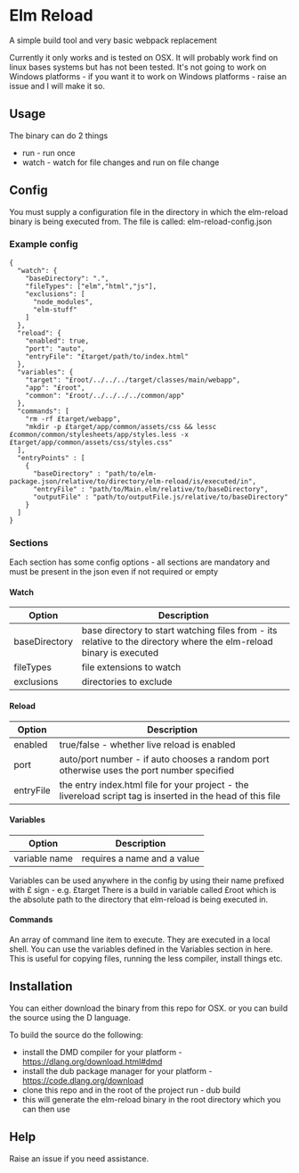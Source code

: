 # Elm Reload

A simple build tool and very basic webpack replacement

Currently it only works and is tested on OSX. It will probably work find on linux bases systems
but has not been tested. It's not going to work on Windows platforms - if you want it to work on 
Windows platforms - raise an issue and I will make it so. 

## Usage

The binary can do 2 things

* run - run once
* watch - watch for file changes and run on file change

## Config

You must supply a configuration file in the directory in which the elm-reload binary is being
executed from. The file is called: elm-reload-config.json

### Example config

    {
      "watch": {
        "baseDirectory": ".",
        "fileTypes": ["elm","html","js"],
        "exclusions": [
          "node_modules",
          "elm-stuff"
        ]
      },
      "reload": {
        "enabled": true,
        "port": "auto",
        "entryFile": "£target/path/to/index.html"
      },
      "variables": {
        "target": "£root/../../../target/classes/main/webapp",
        "app": "£root",
        "common": "£root/../../../../common/app"
      },
      "commands": [
        "rm -rf £target/webapp",
        "mkdir -p £target/app/common/assets/css && lessc £common/common/stylesheets/app/styles.less -x £target/app/common/assets/css/styles.css"
      ],
      "entryPoints" : [
        {
          "baseDirectory" : "path/to/elm-package.json/relative/to/directory/elm-reload/is/executed/in",
          "entryFile" : "path/to/Main.elm/relative/to/baseDirectory",
          "outputFile" : "path/to/outputFile.js/relative/to/baseDirectory"
        }
      ]
    }
    
### Sections
    
Each section has some config options - all sections are mandatory and must be present in the json even if not required or empty    
    
#### Watch

 | Option         | Description |
 |----------------|-------------|
 | baseDirectory  | base directory to start watching files from - its relative to the directory where the elm-reload binary is executed  |
 | fileTypes      | file extensions to watch |
 | exclusions     | directories to exclude| 
 
#### Reload

 | Option         | Description |
 |----------------|-------------|
 | enabled        | true/false - whether live reload is enabled|
 | port           | auto/port number - if auto chooses a random port otherwise uses the port number specified|
 | entryFile      | the entry index.html file for your project - the livereload script tag is inserted in the head of this file|
 
#### Variables

 | Option         | Description |
 |----------------|-------------|
 | variable name  | requires a name and a value |
 
Variables can be used anywhere in the config by using their name prefixed with £ sign - e.g. £target 
There is a build in variable called £root which is the absolute path to the directory that elm-reload is being executed in.

#### Commands

An array of command line item to execute. They are executed in a local shell. You can use the variables defined in the Variables section in here. This is useful for copying files, running the less compiler, install things etc. 
        
## Installation

You can either download the binary from this repo for OSX. or you can build the source using the D language. 

To build the source do the following:

* install the DMD compiler for your platform - https://dlang.org/download.html#dmd
* install the dub package manager for your platform - https://code.dlang.org/download
* clone this repo and in the root of the project run - dub build 
* this will generate the elm-reload binary in the root directory which you can then use

## Help

Raise an issue if you need assistance.